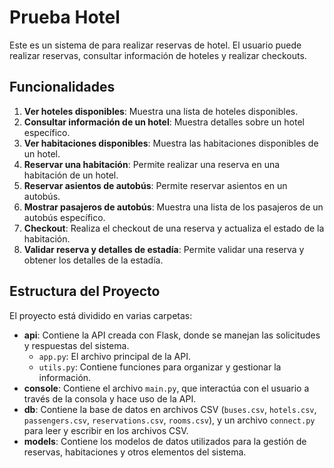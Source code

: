 # Prueba Hotel

Este es un sistema de para realizar reservas de hotel. El usuario puede realizar reservas, consultar información de hoteles y realizar checkouts.

## Funcionalidades

1. **Ver hoteles disponibles**: Muestra una lista de hoteles disponibles.
2. **Consultar información de un hotel**: Muestra detalles sobre un hotel específico.
3. **Ver habitaciones disponibles**: Muestra las habitaciones disponibles de un hotel.
4. **Reservar una habitación**: Permite realizar una reserva en una habitación de un hotel.
5. **Reservar asientos de autobús**: Permite reservar asientos en un autobús.
6. **Mostrar pasajeros de autobús**: Muestra una lista de los pasajeros de un autobús específico.
7. **Checkout**: Realiza el checkout de una reserva y actualiza el estado de la habitación.
8. **Validar reserva y detalles de estadía**: Permite validar una reserva y obtener los detalles de la estadía.

## Estructura del Proyecto

El proyecto está dividido en varias carpetas:

- **api**: Contiene la API creada con Flask, donde se manejan las solicitudes y respuestas del sistema.
  - `app.py`: El archivo principal de la API.
  - `utils.py`: Contiene funciones para organizar y gestionar la información.
- **console**: Contiene el archivo `main.py`, que interactúa con el usuario a través de la consola y hace uso de la API.
- **db**: Contiene la base de datos en archivos CSV (`buses.csv`, `hotels.csv`, `passengers.csv`, `reservations.csv`, `rooms.csv`), y un archivo `connect.py` para leer y escribir en los archivos CSV.
- **models**: Contiene los modelos de datos utilizados para la gestión de reservas, habitaciones y otros elementos del sistema.